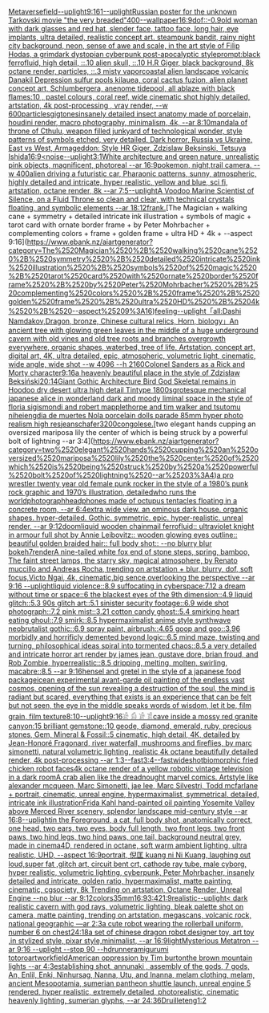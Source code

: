 [Metaverse](https://www.ebank.nz/aiartgenerator?category=Metaverse)[field](https://www.ebank.nz/aiartgenerator?category=field)[--uplight](https://www.ebank.nz/aiartgenerator?category=--uplight)[9:16](https://www.ebank.nz/aiartgenerator?category=9%3A16)[1](https://www.ebank.nz/aiartgenerator?category=1)[--uplight](https://www.ebank.nz/aiartgenerator?category=--uplight)[Russian poster for the unknown Tarkovski movie "the very breaded"](https://www.ebank.nz/aiartgenerator?category=Russian%2520poster%2520for%2520the%2520unknown%2520Tarkovski%2520movie%2520%22the%2520very%2520breaded%22)[400](https://www.ebank.nz/aiartgenerator?category=400)[--wallpaper](https://www.ebank.nz/aiartgenerator?category=--wallpaper)[16:9](https://www.ebank.nz/aiartgenerator?category=16%3A9)[dof::-0.9](https://www.ebank.nz/aiartgenerator?category=dof%3A%3A-0.9)[old woman with dark glasses and red hat, slender face, tattoo face, long hair, eye implants, ultra detailed, realistic concept art. steampunk bandit, rainy night city background, neon, sense of awe and scale, in the art style of Filip Hodas, a grimdark dystopian cyberpunk post-apocalyptic style](https://www.ebank.nz/aiartgenerator?category=old%2520woman%2520with%2520dark%2520glasses%2520and%2520red%2520hat%2C%2520slender%2520face%2C%2520tattoo%2520face%2C%2520long%2520hair%2C%2520eye%2520implants%2C%2520ultra%2520detailed%2C%2520realistic%2520concept%2520art.%2520steampunk%2520bandit%2C%2520rainy%2520night%2520city%2520background%2C%2520neon%2C%2520sense%2520of%2520awe%2520and%2520scale%2C%2520in%2520the%2520art%2520style%2520of%2520Filip%2520Hodas%2C%2520a%2520grimdark%2520dystopian%2520cyberpunk%2520post-apocalyptic%2520style)[prompt:black ferrofluid, high detail, ::.10 alien skull, ::.10 H.R Giger, black background, 8k octane render, particles, ::.3 misty vapor](https://www.ebank.nz/aiartgenerator?category=prompt%3Ablack%2520ferrofluid%2C%2520high%2520detail%2C%2520%3A%3A.10%2520alien%2520skull%2C%2520%3A%3A.10%2520H.R%2520Giger%2C%2520black%2520background%2C%25208k%2520octane%2520render%2C%2520particles%2C%2520%3A%3A.3%2520misty%2520vapor)[coastal alien landscape volcanic Danakil Depression sulfur pools kilauea, coral cactus fuzion, alien planet concept art, Schlumbergera, anenome tidepool, all ablaze with black flames:10 , pastel colours, coral reef, wide cinematic shot highly detailed, artstation, 4k post-processing , vray render,  --w 600](https://www.ebank.nz/aiartgenerator?category=coastal%2520alien%2520landscape%2520volcanic%2520Danakil%2520Depression%2520sulfur%2520pools%2520kilauea%2C%2520coral%2520cactus%2520fuzion%2C%2520alien%2520planet%2520concept%2520art%2C%2520Schlumbergera%2C%2520anenome%2520tidepool%2C%2520all%2520ablaze%2520with%2520black%2520flames%3A10%2520%2C%2520pastel%2520colours%2C%2520coral%2520reef%2C%2520wide%2520cinematic%2520shot%2520highly%2520detailed%2C%2520artstation%2C%25204k%2520post-processing%2520%2C%2520vray%2520render%2C%2520%2520--w%2520600)[particles](https://www.ebank.nz/aiartgenerator?category=particles)[gig](https://www.ebank.nz/aiartgenerator?category=gig)[tones](https://www.ebank.nz/aiartgenerator?category=tones)[insanely detailed insect anatomy made of porcelain, houdini render, macro photography, minimalism, 4k, --ar 8:10](https://www.ebank.nz/aiartgenerator?category=insanely%2520detailed%2520insect%2520anatomy%2520made%2520of%2520porcelain%2C%2520houdini%2520render%2C%2520macro%2520photography%2C%2520minimalism%2C%25204k%2C%2520--ar%25208%3A10)[mandala of throne of Cthulu, weapon filled junkyard of technological wonder, style patterns of symbols etched, very detailed, Dark horror, Russia vs Ukraine, East vs West, Armageddon: Style HR Giger, Zdzislaw Beksinski, Tetsuya Ishida](https://www.ebank.nz/aiartgenerator?category=mandala%2520of%2520throne%2520of%2520Cthulu%2C%2520weapon%2520filled%2520junkyard%2520of%2520technological%2520wonder%2C%2520style%2520patterns%2520of%2520symbols%2520etched%2C%2520very%2520detailed%2C%2520Dark%2520horror%2C%2520Russia%2520vs%2520Ukraine%2C%2520East%2520vs%2520West%2C%2520Armageddon%3A%2520Style%2520HR%2520Giger%2C%2520Zdzislaw%2520Beksinski%2C%2520Tetsuya%2520Ishida)[16:9](https://www.ebank.nz/aiartgenerator?category=16%3A9)[<noise](https://www.ebank.nz/aiartgenerator?category=%3Cnoise)[--uplight](https://www.ebank.nz/aiartgenerator?category=--uplight)[3:1](https://www.ebank.nz/aiartgenerator?category=3%3A1)[White architecture and green nature, unrealistic pink objects, magnificent, photoreal --ar 16:9](https://www.ebank.nz/aiartgenerator?category=White%2520architecture%2520and%2520green%2520nature%2C%2520unrealistic%2520pink%2520objects%2C%2520magnificent%2C%2520photoreal%2520--ar%252016%3A9)[pokemon, night,trail camera. --w 400](https://www.ebank.nz/aiartgenerator?category=pokemon%2C%2520night%2Ctrail%2520camera.%2520--w%2520400)[alien driving a futuristic car, Pharaonic patterns, sunny, atmospheric, highly detailed and intricate, hyper realistic, yellow and blue, sci fi, artstation, octane render, 8k --ar 7:5](https://www.ebank.nz/aiartgenerator?category=alien%2520driving%2520a%2520futuristic%2520car%2C%2520Pharaonic%2520patterns%2C%2520sunny%2C%2520atmospheric%2C%2520highly%2520detailed%2520and%2520intricate%2C%2520hyper%2520realistic%2C%2520yellow%2520and%2520blue%2C%2520sci%2520fi%2C%2520artstation%2C%2520octane%2520render%2C%25208k%2520--ar%25207%3A5)[--uplight](https://www.ebank.nz/aiartgenerator?category=--uplight)[A Voodoo Marine Scientist of Silence, on a Fluid Throne so clean and clear, with technical crystals floating, and symbolic elements --ar 18:12](https://www.ebank.nz/aiartgenerator?category=A%2520Voodoo%2520Marine%2520Scientist%2520of%2520Silence%2C%2520on%2520a%2520Fluid%2520Throne%2520so%2520clean%2520and%2520clear%2C%2520with%2520technical%2520crystals%2520floating%2C%2520and%2520symbolic%2520elements%2520--ar%252018%3A12)[frank.](https://www.ebank.nz/aiartgenerator?category=frank.)[The Magician + walking cane + symmetry + detailed intricate ink illustration + symbols of magic + tarot card with ornate border frame + by Peter Mohrbacher + complementing colors + frame + golden frame + ultra HD + 4k + --aspect 9:16](https://www.ebank.nz/aiartgenerator?category=The%2520Magician%2520%2B%2520walking%2520cane%2520%2B%2520symmetry%2520%2B%2520detailed%2520intricate%2520ink%2520illustration%2520%2B%2520symbols%2520of%2520magic%2520%2B%2520tarot%2520card%2520with%2520ornate%2520border%2520frame%2520%2B%2520by%2520Peter%2520Mohrbacher%2520%2B%2520complementing%2520colors%2520%2B%2520frame%2520%2B%2520golden%2520frame%2520%2B%2520ultra%2520HD%2520%2B%25204k%2520%2B%2520--aspect%25209%3A16)[feeling](https://www.ebank.nz/aiartgenerator?category=feeling)[--uplight](https://www.ebank.nz/aiartgenerator?category=--uplight)[「all:Dashi Namdakov,Dragon, bronze, Chinese cultural relics, Horn, biology」](https://www.ebank.nz/aiartgenerator?category=%E3%80%8Call%3ADashi%2520Namdakov%2CDragon%2C%2520bronze%2C%2520Chinese%2520cultural%2520relics%2C%2520Horn%2C%2520biology%E3%80%8D)[An ancient tree with glowing green leaves in the middle of a huge underground cavern with old vines and old tree roots and branches overgrowth everywhere, organic shapes, waterbed, tree of life, Artstation, concept art, digital art, 4K, ultra detailed, epic, atmospheric, volumetric light, cinematic, wide angle, wide shot --w 4096 --h 2160](https://www.ebank.nz/aiartgenerator?category=An%2520ancient%2520tree%2520with%2520glowing%2520green%2520leaves%2520in%2520the%2520middle%2520of%2520a%2520huge%2520underground%2520cavern%2520with%2520old%2520vines%2520and%2520old%2520tree%2520roots%2520and%2520branches%2520overgrowth%2520everywhere%2C%2520organic%2520shapes%2C%2520waterbed%2C%2520tree%2520of%2520life%2C%2520Artstation%2C%2520concept%2520art%2C%2520digital%2520art%2C%25204K%2C%2520ultra%2520detailed%2C%2520epic%2C%2520atmospheric%2C%2520volumetric%2520light%2C%2520cinematic%2C%2520wide%2520angle%2C%2520wide%2520shot%2520--w%25204096%2520--h%25202160)[Colonel Sanders as a Rick and Morty character](https://www.ebank.nz/aiartgenerator?category=Colonel%2520Sanders%2520as%2520a%2520Rick%2520and%2520Morty%2520character)[9:16](https://www.ebank.nz/aiartgenerator?category=9%3A16)[a heavenly beautiful place in the style of Zdzisław Beksiński](https://www.ebank.nz/aiartgenerator?category=a%2520heavenly%2520beautiful%2520place%2520in%2520the%2520style%2520of%2520Zdzis%C5%82aw%2520Beksi%C5%84ski)[20:14](https://www.ebank.nz/aiartgenerator?category=20%3A14)[Giant Gothic Architecture Bird God Skeletal remains in Hoodoo dry desert ultra high detail Tintype 1800s](https://www.ebank.nz/aiartgenerator?category=Giant%2520Gothic%2520Architecture%2520Bird%2520God%2520Skeletal%2520remains%2520in%2520Hoodoo%2520dry%2520desert%2520ultra%2520high%2520detail%2520Tintype%25201800s)[grotesque mechanical japanese alice in wonderland dark and moody liminal space in the style of floria sigismondi and robert mapplethorpe and tim walker and tsutomu nihei](https://www.ebank.nz/aiartgenerator?category=grotesque%2520mechanical%2520japanese%2520alice%2520in%2520wonderland%2520dark%2520and%2520moody%2520liminal%2520space%2520in%2520the%2520style%2520of%2520floria%2520sigismondi%2520and%2520robert%2520mapplethorpe%2520and%2520tim%2520walker%2520and%2520tsutomu%2520nihei)[eng](https://www.ebank.nz/aiartgenerator?category=eng)[dia de muertes Nola porcelain dolls parade 85mm hyper photo realism high res](https://www.ebank.nz/aiartgenerator?category=dia%2520de%2520muertes%2520Nola%2520porcelain%2520dolls%2520parade%252085mm%2520hyper%2520photo%2520realism%2520high%2520res)[jean](https://www.ebank.nz/aiartgenerator?category=jean)[schafer](https://www.ebank.nz/aiartgenerator?category=schafer)[3200](https://www.ebank.nz/aiartgenerator?category=3200)[congolese.](https://www.ebank.nz/aiartgenerator?category=congolese.)[two elegant hands cupping an oversized mariposa lily the center of which is being struck by a powerful bolt of lightning --ar 3:4](https://www.ebank.nz/aiartgenerator?category=two%2520elegant%2520hands%2520cupping%2520an%2520oversized%2520mariposa%2520lily%2520the%2520center%2520of%2520which%2520is%2520being%2520struck%2520by%2520a%2520powerful%2520bolt%2520of%2520lightning%2520--ar%25203%3A4)[a pro wrestler twenty year old female punk rocker in the style of a 1980’s punk rock graphic and 1970’s illustration, detailed](https://www.ebank.nz/aiartgenerator?category=a%2520pro%2520wrestler%2520twenty%2520year%2520old%2520female%2520punk%2520rocker%2520in%2520the%2520style%2520of%2520a%25201980%E2%80%99s%2520punk%2520rock%2520graphic%2520and%25201970%E2%80%99s%2520illustration%2C%2520detailed)[who runs the world](https://www.ebank.nz/aiartgenerator?category=who%2520runs%2520the%2520world)[photograph](https://www.ebank.nz/aiartgenerator?category=photograph)[headphones made of octupus tentacles floating in a concrete room, --ar 6:4](https://www.ebank.nz/aiartgenerator?category=headphones%2520made%2520of%2520octupus%2520tentacles%2520floating%2520in%2520a%2520concrete%2520room%2C%2520--ar%25206%3A4)[extra wide view. an ominous dark house. organic shapes. hyper-detailed. Gothic. symmetric. epic. hyper-realistic. unreal render. --ar 9:12](https://www.ebank.nz/aiartgenerator?category=extra%2520wide%2520view.%2520an%2520ominous%2520dark%2520house.%2520organic%2520shapes.%2520hyper-detailed.%2520Gothic.%2520symmetric.%2520epic.%2520hyper-realistic.%2520unreal%2520render.%2520--ar%25209%3A12)[doom](https://www.ebank.nz/aiartgenerator?category=doom)[liquid wooden chainmail ferrofluid:: ultraviolet knight in armour full shot by Annie Leibovitz:: wooden glowing eyes outline:: beautiful golden braided hair:: full body shot:: --no blurry blur bokeh](https://www.ebank.nz/aiartgenerator?category=liquid%2520wooden%2520chainmail%2520ferrofluid%3A%3A%2520ultraviolet%2520knight%2520in%2520armour%2520full%2520shot%2520by%2520Annie%2520Leibovitz%3A%3A%2520wooden%2520glowing%2520eyes%2520outline%3A%3A%2520beautiful%2520golden%2520braided%2520hair%3A%3A%2520full%2520body%2520shot%3A%3A%2520--no%2520blurry%2520blur%2520bokeh)[7](https://www.ebank.nz/aiartgenerator?category=7)[render](https://www.ebank.nz/aiartgenerator?category=render)[A nine-tailed white fox end of stone steps, spring, bamboo, The faint street lamps, the starry sky, magical atmosphere, by Renato muccillo and Andreas Rocha, trending on artstation + blur, blurry, dof, soft focus,Victo Ngai, 4k, cinematic,big sence,overlooking the perspective --ar 9:16 --uplight](https://www.ebank.nz/aiartgenerator?category=A%2520nine-tailed%2520white%2520fox%2520end%2520of%2520stone%2520steps%2C%2520spring%2C%2520bamboo%2C%2520The%2520faint%2520street%2520lamps%2C%2520the%2520starry%2520sky%2C%2520magical%2520atmosphere%2C%2520by%2520Renato%2520muccillo%2520and%2520Andreas%2520Rocha%2C%2520trending%2520on%2520artstation%2520%2B%2520blur%2C%2520blurry%2C%2520dof%2C%2520soft%2520focus%2CVicto%2520Ngai%2C%25204k%2C%2520cinematic%2Cbig%2520sence%2Coverlooking%2520the%2520perspective%2520--ar%25209%3A16%2520--uplight)[liquid violence::8.9 suffocating in cyberspace:7.12 a dream without time or space::6 the blackest eyes of the 9th dimension::4.9 liquid glitch::5.3 90s glitch art::5.1 sinister security footage::6.9 wide shot photograph::7.2 pink mist::3.21 cotton candy ghost::5.4 smirking heart eating ghoul::7.9 smirk::8.5 hypermaximalist anime style synthwave neobrutalist gothic::6.9 spray paint, airbrush::4.65 goop and goo::3.96 morbidly and horrificly demented beyond logic::6.5 mind maze, twisting and turning, philosophical ideas spiral into tormented chaos::8.5 a very detailed and intricate horror art render by james jean, gustave dore, brian froud, and Rob Zombie, hyperrealistic::8.5 dripping, melting, molten, swirling, macabre::8.5 --ar 9:16](https://www.ebank.nz/aiartgenerator?category=liquid%2520violence%3A%3A8.9%2520suffocating%2520in%2520cyberspace%3A7.12%2520a%2520dream%2520without%2520time%2520or%2520space%3A%3A6%2520the%2520blackest%2520eyes%2520of%2520the%25209th%2520dimension%3A%3A4.9%2520liquid%2520glitch%3A%3A5.3%252090s%2520glitch%2520art%3A%3A5.1%2520sinister%2520security%2520footage%3A%3A6.9%2520wide%2520shot%2520photograph%3A%3A7.2%2520pink%2520mist%3A%3A3.21%2520cotton%2520candy%2520ghost%3A%3A5.4%2520smirking%2520heart%2520eating%2520ghoul%3A%3A7.9%2520smirk%3A%3A8.5%2520hypermaximalist%2520anime%2520style%2520synthwave%2520neobrutalist%2520gothic%3A%3A6.9%2520spray%2520paint%2C%2520airbrush%3A%3A4.65%2520goop%2520and%2520goo%3A%3A3.96%2520morbidly%2520and%2520horrificly%2520demented%2520beyond%2520logic%3A%3A6.5%2520mind%2520maze%2C%2520twisting%2520and%2520turning%2C%2520philosophical%2520ideas%2520spiral%2520into%2520tormented%2520chaos%3A%3A8.5%2520a%2520very%2520detailed%2520and%2520intricate%2520horror%2520art%2520render%2520by%2520james%2520jean%2C%2520gustave%2520dore%2C%2520brian%2520froud%2C%2520and%2520Rob%2520Zombie%2C%2520hyperrealistic%3A%3A8.5%2520dripping%2C%2520melting%2C%2520molten%2C%2520swirling%2C%2520macabre%3A%3A8.5%2520--ar%25209%3A16)[hensel and gretel in the style of a japanese food package](https://www.ebank.nz/aiartgenerator?category=hensel%2520and%2520gretel%2520in%2520the%2520style%2520of%2520a%2520japanese%2520food%2520package)[ice](https://www.ebank.nz/aiartgenerator?category=ice)[an experimental avant-garde oil painting of the endless vast cosmos, opening of the sun revealing a destruction of the soul, the mind is radiant but scared, everything that exists is an experience that can be felt but not seen, the eye in the middle speaks words of wisdom, let it be, film grain, film texture](https://www.ebank.nz/aiartgenerator?category=an%2520experimental%2520avant-garde%2520oil%2520painting%2520of%2520the%2520endless%2520vast%2520cosmos%2C%2520opening%2520of%2520the%2520sun%2520revealing%2520a%2520destruction%2520of%2520the%2520soul%2C%2520the%2520mind%2520is%2520radiant%2520but%2520scared%2C%2520everything%2520that%2520exists%2520is%2520an%2520experience%2520that%2520can%2520be%2520felt%2520but%2520not%2520seen%2C%2520the%2520eye%2520in%2520the%2520middle%2520speaks%2520words%2520of%2520wisdom%2C%2520let%2520it%2520be%2C%2520film%2520grain%2C%2520film%2520texture)[8:10](https://www.ebank.nz/aiartgenerator?category=8%3A10)[--uplight](https://www.ebank.nz/aiartgenerator?category=--uplight)[9:16](https://www.ebank.nz/aiartgenerator?category=9%3A16)[𓀀 𓀁 𓀂 𓀃](https://www.ebank.nz/aiartgenerator?category=%F0%93%80%80%2520%F0%93%80%81%2520%F0%93%80%82%2520%F0%93%80%83)[cave inside a mossy red granite canyon:15 brilliant gemstone::10 geode, diamond, emerald, ruby, precious stones, Gem, Mineral & Fossil::5 cinematic, high detail, 4K, detailed by Jean-Honoré Fragonard, river waterfall, mushrooms and fireflies, by marc simonetti, natural volumetric lighting, realistic 4k octane beautifully detailed render, 4k post-processing --ar 1:3](https://www.ebank.nz/aiartgenerator?category=cave%2520inside%2520a%2520mossy%2520red%2520granite%2520canyon%3A15%2520brilliant%2520gemstone%3A%3A10%2520geode%2C%2520diamond%2C%2520emerald%2C%2520ruby%2C%2520precious%2520stones%2C%2520Gem%2C%2520Mineral%2520%26%2520Fossil%3A%3A5%2520cinematic%2C%2520high%2520detail%2C%25204K%2C%2520detailed%2520by%2520Jean-Honor%C3%A9%2520Fragonard%2C%2520river%2520waterfall%2C%2520mushrooms%2520and%2520fireflies%2C%2520by%2520marc%2520simonetti%2C%2520natural%2520volumetric%2520lighting%2C%2520realistic%25204k%2520octane%2520beautifully%2520detailed%2520render%2C%25204k%2520post-processing%2520--ar%25201%3A3)[--fast](https://www.ebank.nz/aiartgenerator?category=--fast)[3:4](https://www.ebank.nz/aiartgenerator?category=3%3A4)[--fast](https://www.ebank.nz/aiartgenerator?category=--fast)[wideshot](https://www.ebank.nz/aiartgenerator?category=wideshot)[biomorphic fried chicken robot faces](https://www.ebank.nz/aiartgenerator?category=biomorphic%2520fried%2520chicken%2520robot%2520faces)[4k octane render of a yellow robotic vintage television in a dark room](https://www.ebank.nz/aiartgenerator?category=4k%2520octane%2520render%2520of%2520a%2520yellow%2520robotic%2520vintage%2520television%2520in%2520a%2520dark%2520room)[A crab alien like the dreadnought marvel comics. Artstyle like alexander mcqueen, Marc Simonetti, jae lee, Marc Silvestri, Todd mcfarlane + portrait, cinematic, unreal engine, hypermaximalist, symmetrical, detailed, intricate ink illustration](https://www.ebank.nz/aiartgenerator?category=A%2520crab%2520alien%2520like%2520the%2520dreadnought%2520marvel%2520comics.%2520Artstyle%2520like%2520alexander%2520mcqueen%2C%2520Marc%2520Simonetti%2C%2520jae%2520lee%2C%2520Marc%2520Silvestri%2C%2520Todd%2520mcfarlane%2520%2B%2520portrait%2C%2520cinematic%2C%2520unreal%2520engine%2C%2520hypermaximalist%2C%2520symmetrical%2C%2520detailed%2C%2520intricate%2520ink%2520illustration)[Frida Kahl hand-painted oil painting Yosemite Valley above Merced River scenery, splendor landscape mid-century style --ar 16:8](https://www.ebank.nz/aiartgenerator?category=Frida%2520Kahl%2520hand-painted%2520oil%2520painting%2520Yosemite%2520Valley%2520above%2520Merced%2520River%2520scenery%2C%2520splendor%2520landscape%2520mid-century%2520style%2520--ar%252016%3A8)[--uplight](https://www.ebank.nz/aiartgenerator?category=--uplight)[in the Foreground, a cat, full body shot, anatomically correct, one head, two ears, two eyes, body full length, two front legs, two front paws, two hind legs, two hind paws, one tail, background neutral grey, made in cinema4D, rendered in octane, soft warm ambient lighting, ultra realistic, UHD, --aspect 16:9](https://www.ebank.nz/aiartgenerator?category=in%2520the%2520Foreground%2C%2520a%2520cat%2C%2520full%2520body%2520shot%2C%2520anatomically%2520correct%2C%2520one%2520head%2C%2520two%2520ears%2C%2520two%2520eyes%2C%2520body%2520full%2520length%2C%2520two%2520front%2520legs%2C%2520two%2520front%2520paws%2C%2520two%2520hind%2520legs%2C%2520two%2520hind%2520paws%2C%2520one%2520tail%2C%2520background%2520neutral%2520grey%2C%2520made%2520in%2520cinema4D%2C%2520rendered%2520in%2520octane%2C%2520soft%2520warm%2520ambient%2520lighting%2C%2520ultra%2520realistic%2C%2520UHD%2C%2520--aspect%252016%3A9)[portrait, 倪匡 kuang ni Ni Kuang, laughing out loud,super fat ,glitch art, circuit bent crt, cathode ray tube, male cyborg, hyper realistic, volumetric lighting, cyberpunk, Peter Mohrbacher, insanely detailed and intricate, golden ratio, hypermaximalist, matte painting, cinematic, cgsociety, 8k Trending on artstation, Octane Render, Unreal Engine --no blur --ar 9:12](https://www.ebank.nz/aiartgenerator?category=portrait%2C%2520%E5%80%AA%E5%8C%A1%2520kuang%2520ni%2520Ni%2520Kuang%2C%2520laughing%2520out%2520loud%2Csuper%2520fat%2520%2Cglitch%2520art%2C%2520circuit%2520bent%2520crt%2C%2520cathode%2520ray%2520tube%2C%2520male%2520cyborg%2C%2520hyper%2520realistic%2C%2520volumetric%2520lighting%2C%2520cyberpunk%2C%2520Peter%2520Mohrbacher%2C%2520insanely%2520detailed%2520and%2520intricate%2C%2520golden%2520ratio%2C%2520hypermaximalist%2C%2520matte%2520painting%2C%2520cinematic%2C%2520cgsociety%2C%25208k%2520Trending%2520on%2520artstation%2C%2520Octane%2520Render%2C%2520Unreal%2520Engine%2520--no%2520blur%2520--ar%25209%3A12)[colors](https://www.ebank.nz/aiartgenerator?category=colors)[35mm](https://www.ebank.nz/aiartgenerator?category=35mm)[16:9](https://www.ebank.nz/aiartgenerator?category=16%3A9)[3:4](https://www.ebank.nz/aiartgenerator?category=3%3A4)[21:9](https://www.ebank.nz/aiartgenerator?category=21%3A9)[realistic](https://www.ebank.nz/aiartgenerator?category=realistic)[--uplight](https://www.ebank.nz/aiartgenerator?category=--uplight)[< dark realistic cavern with god rays, volumetric lighting, bleak palette shot on camera, matte painting, trending on artstation, megascans, volcanic rock, national geographic —ar 2:3](https://www.ebank.nz/aiartgenerator?category=%3C%2520dark%2520realistic%2520cavern%2520with%2520god%2520rays%2C%2520volumetric%2520lighting%2C%2520bleak%2520palette%2520shot%2520on%2520camera%2C%2520matte%2520painting%2C%2520trending%2520on%2520artstation%2C%2520megascans%2C%2520volcanic%2520rock%2C%2520national%2520geographic%2520%E2%80%94ar%25202%3A3)[a cute robot wearing the rollerball uniform, number 6 on chest](https://www.ebank.nz/aiartgenerator?category=a%2520cute%2520robot%2520wearing%2520the%2520rollerball%2520uniform%2C%2520number%25206%2520on%2520chest)[24:18](https://www.ebank.nz/aiartgenerator?category=24%3A18)[a set of chinese dragon robot,designer toy, art toy ,in stylized style, pixar style,minimalist, --ar 16:9](https://www.ebank.nz/aiartgenerator?category=a%2520set%2520of%2520chinese%2520dragon%2520robot%2Cdesigner%2520toy%2C%2520art%2520toy%2520%2Cin%2520stylized%2520style%2C%2520pixar%2520style%2Cminimalist%2C%2520--ar%252016%3A9)[light](https://www.ebank.nz/aiartgenerator?category=light)[Mysterious Metatron --ar 9:16 --uplight --stop 90 --hd](https://www.ebank.nz/aiartgenerator?category=Mysterious%2520Metatron%2520--ar%25209%3A16%2520--uplight%2520--stop%252090%2520--hd)[runner](https://www.ebank.nz/aiartgenerator?category=runner)[amigurumi totoro](https://www.ebank.nz/aiartgenerator?category=amigurumi%2520totoro)[artwork](https://www.ebank.nz/aiartgenerator?category=artwork)[field](https://www.ebank.nz/aiartgenerator?category=field)[American oppression by Tim burton](https://www.ebank.nz/aiartgenerator?category=American%2520oppression%2520by%2520Tim%2520burton)[the brown mountain lights --ar 4:3](https://www.ebank.nz/aiartgenerator?category=the%2520brown%2520mountain%2520lights%2520--ar%25204%3A3)[establishing shot, annunaki ,  assembly of the gods, 7 gods, An, Enlil, Enki, Ninhursag, Nanna, Utu, and Inanna, melam clothing, melam, ancient Mesopotamia, sumerian pantheon shuttle launch, unreal engine 5 rendered, hyper realistic,  extremely detailed, photorealistic,  cinematic heavenly lighting, sumerian glyphs, --ar 24:36](https://www.ebank.nz/aiartgenerator?category=establishing%2520shot%2C%2520annunaki%2520%2C%2520%2520assembly%2520of%2520the%2520gods%2C%25207%2520gods%2C%2520An%2C%2520Enlil%2C%2520Enki%2C%2520Ninhursag%2C%2520Nanna%2C%2520Utu%2C%2520and%2520Inanna%2C%2520melam%2520clothing%2C%2520melam%2C%2520ancient%2520Mesopotamia%2C%2520sumerian%2520pantheon%2520shuttle%2520launch%2C%2520unreal%2520engine%25205%2520rendered%2C%2520hyper%2520realistic%2C%2520%2520extremely%2520detailed%2C%2520photorealistic%2C%2520%2520cinematic%2520heavenly%2520lighting%2C%2520sumerian%2520glyphs%2C%2520--ar%252024%3A36)[Druillet](https://www.ebank.nz/aiartgenerator?category=Druillet)[eng](https://www.ebank.nz/aiartgenerator?category=eng)[1:2](https://www.ebank.nz/aiartgenerator?category=1%3A2)